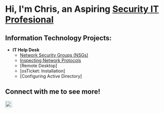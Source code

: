 <h1>Hi, I'm Chris, an Aspiring <a href="https://www.linkedin.com/in/christopher-bittinger-20305a338"> Security IT Profesional</a></h1>

<h2>Information Technology Projects:</h2>

- <b>IT Help Desk</b>
  - [Network Security Groups (NSGs)](https://github.com/ChrisBittinger/Network-Security-Groups)
  - [Inspecting Network Protocols](https://github.com/ChrisBittinger/Inspecting-Network-Protocols)
  - [Remote Desktop]
  - [osTicket: Installation]
  - [Configuring Active Directory]
  

<h2>Connect with me to see more!</h2>

[<img align="left" alt="christopherbittinger | LinkedIn" width="22px" src="https://cdn.jsdelivr.net/npm/simple-icons@v3/icons/linkedin.svg"/>][linkedin]
   
[linkedin]: https://linkedin.com/in/christopher-bittinger-20305a338

<!--
**ChrisBittinger/ChrisBittinger** is a ✨ _special_ ✨ repository because its `README.md` (this file) appears on your GitHub profile.

Here are some ideas to get you started:

- 🔭 I’m currently working on ...
- 🌱 I’m currently learning ...
- 👯 I’m looking to collaborate on ...
- 🤔 I’m looking for help with ...
- 💬 Ask me about ...
- 📫 How to reach me: ...
- 😄 Pronouns: ...
- ⚡ Fun fact: ...
-->
